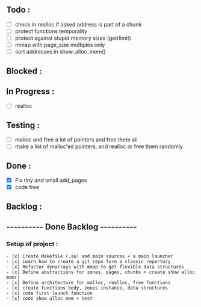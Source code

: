 <h2>Todo :</h2>

- [ ] check in realloc if asked address is part of a chunk
- [ ] protect functions temporality
- [ ] protect against stupid memory sizes (getrlimit)
- [ ] mmap with page_size multiples only
- [ ] sort addresses in show_alloc_mem()

<h2>Blocked :</h2>

<h2>In Progress :</h2>

- [ ] realloc

<h2>Testing :</h2>

- [ ] malloc and free a lot of pointers and free them all
- [ ] make a list of malloc'ed pointers, and realloc or free them randomly

<h2>Done :</h2>

- [x] Fix tiny and small add_pages
- [x] code free

<h2>Backlog :</h2>

<h2> ---------- Done Backlog ---------- </h2>

<h3>Setup of project :</h3>

	- [x] Create Makefile (.so) and main sources + a main launcher
	- [x] Learn how to create a git repo form a classic repertory
	- [x] Refactor dynarrays with mmap to get flexible data structures
	- [x] Define abstractions for zones, pages, chunks + create show alloc mem()
	- [x] Define architecture for malloc, realloc, free functions
	- [x] create functions body, zones instance, data structures
	- [x] code first launch function
	- [x] code show alloc mem + test

